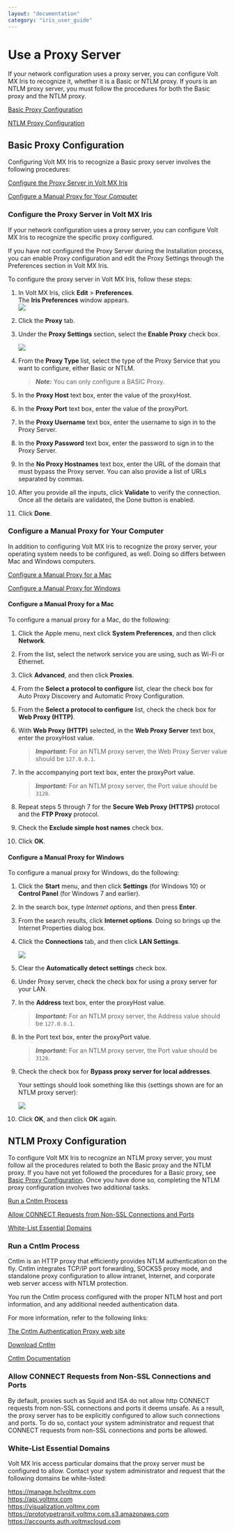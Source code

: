 ```yaml
---
layout: "documentation"
category: "iris_user_guide"
---
```

                          


Use a Proxy Server
==================

If your network configuration uses a proxy server, you can configure Volt MX Iris to recognize it, whether it is a Basic or NTLM proxy. If yours is an NTLM proxy server, you must follow the procedures for both the Basic proxy and the NTLM proxy.

[Basic Proxy Configuration](#basic-proxy-configuration)

[NTLM Proxy Configuration](#ntlm-proxy-configuration)

Basic Proxy Configuration
-------------------------

Configuring Volt MX Iris to recognize a Basic proxy server involves the following procedures:

[Configure the Proxy Server in Volt MX Iris](#configure-the-proxy-server-in)

[Configure a Manual Proxy for Your Computer](#configure-a-manual-proxy-for-your-computer)

### Configure the Proxy Server in Volt MX Iris

If your network configuration uses a proxy server, you can configure Volt MX Iris to recognize the specific proxy configured.

If you have not configured the Proxy Server during the Installation process, you can enable Proxy configuration and edit the Proxy Settings through the Preferences section in Volt MX Iris.

To configure the proxy server in Volt MX Iris, follow these steps:

1.  In Volt MX Iris, click **Edit** > **Preferences**.  
    The **Iris Preferences** window appears.  
    ![](Resources/Images/Preference_Option_248x319.png)
2.  Click the **Proxy** tab.
3.  Under the **Proxy Settings** section, select the **Enable Proxy** check box.  
      
    ![](Resources/Images/Proxy_Prefer.png)
4.  From the **Proxy Type** list, select the type of the Proxy Service that you want to configure, either Basic or NTLM.
    
    > **_Note:_** You can only configure a BASIC Proxy.
    
5.  In the **Proxy Host** text box, enter the value of the proxyHost.
6.  In the **Proxy Port** text box, enter the value of the proxyPort.
7.  In the **Proxy Username** text box, enter the username to sign in to the Proxy Server.
8.  In the **Proxy Password** text box, enter the password to sign in to the Proxy Server.
9.  In the **No Proxy Hostnames** text box, enter the URL of the domain that must bypass the Proxy server. You can also provide a list of URLs separated by commas.
10.  After you provide all the inputs, click **Validate** to verify the connection.  
    Once all the details are validated, the Done button is enabled.
11.  Click **Done**.

### Configure a Manual Proxy for Your Computer

In addition to configuring Volt MX Iris to recognize the proxy server, your operating system needs to be configured, as well. Doing so differs between Mac and Windows computers.

[Configure a Manual Proxy for a Mac](#configure-a-manual-proxy-for-a-mac)

[Configure a Manual Proxy for Windows](#configure-a-manual-proxy-for-windows)

#### Configure a Manual Proxy for a Mac

To configure a manual proxy for a Mac, do the following:

1.  Click the Apple menu, next click **System Preferences**, and
    then click **Network**.
2.  From the list, select the network service you are using, such as
     Wi-Fi or Ethernet.
3.  Click **Advanced**, and then click **Proxies**.
4.  From the **Select a protocol to configure** list, clear the
    check box for Auto Proxy Discovery and Automatic Proxy Configuration.
5.  From the **Select a protocol to configure** list, check the
    check box for **Web Proxy (HTTP)**.
6.  With **Web Proxy (HTTP)** selected, in the **Web Proxy Server** 
    text box, enter the proxyHost value.

     > **_Important:_** For an NTLM proxy server, the Web Proxy Server value should be `127.0.0.1`.

7.  In the accompanying port text box, enter the proxyPort value.

     > **_Important:_** For an NTLM proxy server, the Port value should be `3128`.

8.  Repeat steps 5 through 7 for the **Secure Web Proxy (HTTPS)**
    protocol and the **FTP Proxy** protocol.
9.  Check the **Exclude simple host names** check box.
10.  Click **OK**.

#### Configure a Manual Proxy for Windows

To configure a manual proxy for Windows, do the following:

1.  Click the **Start** menu, and then click **Settings** (for
    Windows 10) or **Control Panel** (for Windows 7 and earlier).
2.  In the search box, type _Internet options_, and then press
    **Enter**.
3.  From the search results, click **Internet options**. Doing so
    brings up the Internet Properties dialog box.
4.  Click the **Connections** tab, and then click **LAN Settings**.

    ![](Resources/Images/ManProxyServerWin01.png)

5.  Clear the **Automatically detect settings** check box.
6.  Under Proxy server, check the check box for using a proxy server 
    for your LAN.
7.  In the **Address** text box, enter the proxyHost value.

    > **_Important:_** For an NTLM proxy server, the Address value should be `127.0.0.1`.

8.  In the Port text box, enter the proxyPort value.

    > **_Important:_** For an NTLM proxy server, the Port value should be `3128`.

9.  Check the check box for **Bypass proxy server for local addresses**.

      Your settings should look something like this (settings shown are for an NTLM proxy server):

      ![](Resources/Images/ManProxyServerWin02.png)

10.  Click **OK**, and then click **OK** again.

NTLM Proxy Configuration
------------------------

To configure Volt MX Iris to recognize an NTLM proxy server, you must follow all the procedures related to both the Basic proxy and the NTLM proxy. If you have not yet followed the procedures for a Basic proxy, see [Basic Proxy Configuration](#basic-proxy-configuration). Once you have done so, completing the NTLM proxy configuration involves two additional tasks.

[Run a Cntlm Process](#run-a-cntlm-process)

[Allow CONNECT Requests from Non-SSL Connections and Ports](#allow-connect-requests-from-non-ssl-connections-and-ports)

[White-List Essential Domains](#white-list-essential-domains)

### Run a Cntlm Process

Cntlm is an HTTP proxy that efficiently provides NTLM authentication on the fly. Cntlm integrates TCP/IP port forwarding, SOCKS5 proxy mode, and standalone proxy configuration to allow intranet, Internet, and corporate web server access with NTLM protection.

You run the Cntlm process configured with the proper NTLM host and port information, and any additional needed authentication data.

For more information, refer to the following links:

[The Cntlm Authentication Proxy web site](http://cntlm.sourceforge.net/)

[Download Cntlm](https://sourceforge.net/projects/cntlm/)

[Cntlm Documentation](http://cntlm.sourceforge.net/cntlm_manual.pdf)

### Allow CONNECT Requests from Non-SSL Connections and Ports

By default, proxies such as Squid and ISA do not allow http CONNECT requests from non-SSL connections and ports it deems unsafe. As a result, the proxy server has to be explicitly configured to allow such connections and ports. To do so, contact your system administrator and request that CONNECT requests from non-SSL connections and ports be allowed.

### White-List Essential Domains

Volt MX  Iris access particular domains that the proxy server must be configured to allow. Contact your system administrator and request that the following domains be white-listed:

https://manage.hclvoltmx.com  
https://api.voltmx.com  
https://visualization.voltmx.com  
https://prototypetransit.voltmx.com.s3.amazonaws.com  
https://accounts.auth.voltmxcloud.com
